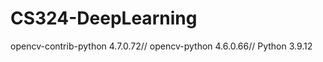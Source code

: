 # CS324-DeepLearning
opencv-contrib-python         4.7.0.72//
opencv-python                 4.6.0.66//
Python 3.9.12 
